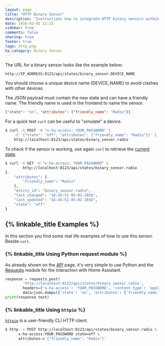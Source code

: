 ```yaml
---
layout: page
title: "HTTP Binary Sensor"
description: "Instructions how to integrate HTTP binary sensors within Home Assistant."
date: 2016-02-05 12:15
sidebar: true
comments: false
sharing: true
footer: true
logo: http.png
ha_category: Binary Sensor
---
```


The URL for a binary sensor looks like the example below:

```bash
http://IP_ADDRESS:8123/api/states/binary_sensor.DEVICE_NAME
```

<p class='note'>
You should choose a unique device name (DEVICE_NAME) to avoid clashes with other devices.
</p>

The JSON payload must contain the new state and can have a friendly name. The friendly name is used in the frontend to name the sensor.

```json
{"state": "on", "attributes": {"friendly_name": "Radio"}}
```

For a quick test `curl` can be useful to "simulate" a device.

```bash
$ curl -X POST -H "x-ha-access: YOUR_PASSWORD" \
    -d '{"state": "off", "attributes": {"friendly_name": "Radio"}}' \
    http://localhost:8123/api/states/binary_sensor.radio
```

To check if the sensor is working, use again `curl` to retrieve the [current state](/developers/rest_api/#get-apistatesltentity_id).

```bash
$ curl -X GET -H "x-ha-access: YOUR_PASSWORD" \
        http://localhost:8123/api/states/binary_sensor.radio
{
    "attributes": {
        "friendly_name": "Radio"
    },
    "entity_id": "binary_sensor.radio",
    "last_changed": "16:45:51 05-02-2016",
    "last_updated": "16:45:51 05-02-2016",
    "state": "off"
}
```

## {% linkable_title Examples %}

In this section you find some real life examples of how to use this sensor. Beside `curl`.

### {% linkable_title Using Python request module %}

As already shown on the [API](/developers/rest_api/) page, it's very simple to use Python and the [Requests](http://docs.python-requests.org/en/latest/) module for the interaction with Home Assistant.

```python
response = requests.post(
        'http://localhost:8123/api/states/binary_sensor.radio',
        headers={'x-ha-access': 'YOUR_PASSWORD', 'content-type': 'application/json'},
        data=json.dumps({'state': 'on', 'attributes': {'friendly_name': 'Radio'}}))
print(response.text)
```

### {% linkable_title Using `httpie` %}

[`httpie`](https://github.com/jkbrzt/httpie) is a user-friendly CLI HTTP client.

```bash
$ http -v POST http://localhost:8123/api/states/binary_sensor.radio \
      x-ha-access:YOUR_PASSWORD state=off \
      attributes:='{"friendly_name": "Radio"}'
```
